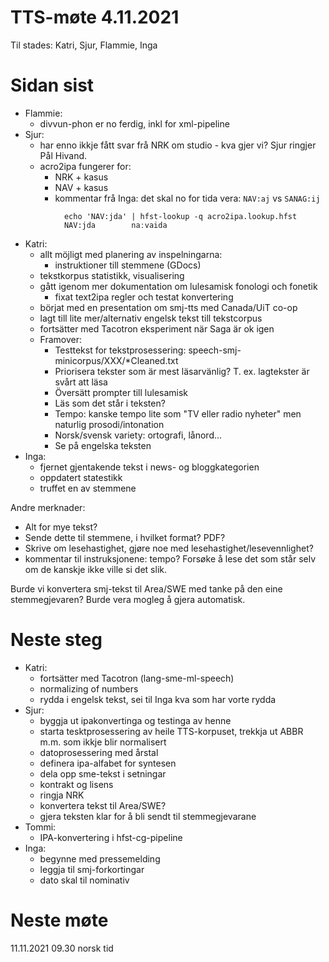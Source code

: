 # TTS-møte 4.11.2021

Til stades: Katri, Sjur, Flammie, Inga

# Sidan sist

- Flammie:
    - divvun-phon er no ferdig, inkl for xml-pipeline
- Sjur:
    - har enno ikkje fått svar frå NRK om studio - kva gjer vi? Sjur ringjer Pål Hivand.
    - acro2ipa fungerer for:
        - NRK + kasus
        - NAV + kasus
        - kommentar frå Inga: det skal no for tida vera: `NAV:aj` vs `SANAG:ij`
<!-- -->
                echo 'NAV:jda' | hfst-lookup -q acro2ipa.lookup.hfst  
                NAV:jda        naːvaida

- Katri:
    - allt möjligt med planering av inspelningarna:
        - instruktioner till stemmene (GDocs)
    - tekstkorpus statistikk, visualisering
    - gått igenom mer dokumentation om lulesamisk fonologi och fonetik 
        - fixat text2ipa regler och testat konvertering
    - börjat med en presentation om smj-tts med Canada/UiT co-op
    - lagt till lite mer/alternativ engelsk tekst till tekstcorpus
    - fortsätter med Tacotron eksperiment när Saga är ok igen
    - Framover:
        - Testtekst for tekstprosessering: speech-smj-minicorpus/XXX/*Cleaned.txt
        - Priorisera tekster som är mest läsarvänlig? T. ex. lagtekster är svårt att läsa
        - Översätt prompter till lulesamisk
        - Läs som det står i teksten?
        - Tempo: kanske tempo lite som "TV eller radio nyheter" men naturlig prosodi/intonation
        - Norsk/svensk variety: ortografi, lånord...
        - Se på engelska teksten
- Inga:
    - fjernet gjentakende tekst i news- og bloggkategorien
    - oppdatert statestikk
    - truffet en av stemmene

Andre merknader:
- Alt for mye tekst?
- Sende dette til stemmene, i hvilket format? PDF?
- Skrive om lesehastighet, gjøre noe med lesehastighet/lesevennlighet?
- kommentar til instruksjonene: tempo? Forsøke å lese det som står selv om de kanskje ikke ville si det slik.

Burde vi konvertera smj-tekst til Area/SWE med tanke på den eine stemmegjevaren? Burde vera mogleg å gjera automatisk.

# Neste steg
- Katri:
    - fortsätter med Tacotron (lang-sme-ml-speech)
    - normalizing of numbers
    - rydda i engelsk tekst, sei til Inga kva som har vorte rydda
- Sjur:
    - byggja ut ipakonvertinga og testinga av henne
    - starta tesktprosessering av heile TTS-korpuset, trekkja ut ABBR m.m. som ikkje blir normalisert
    - datoprosessering med årstal
    - definera ipa-alfabet for syntesen
    - dela opp sme-tekst i setningar
    - kontrakt og lisens
    - ringja NRK
    - konvertera tekst til Area/SWE?
    - gjera teksten klar for å bli sendt til stemmegjevarane
- Tommi:
    - IPA-konvertering i hfst-cg-pipeline
- Inga:
    - begynne med pressemelding
    - leggja til smj-forkortingar
    - dato skal til nominativ

# Neste møte

11.11.2021 09.30 norsk tid
